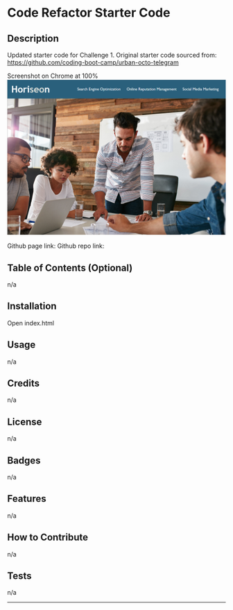 # Code Refactor Starter Code

## Description

Updated starter code for Challenge 1. Original starter code sourced from: https://github.com/coding-boot-camp/urban-octo-telegram

Screenshot on Chrome at 100% ![screenshot of webpage](/Develop/assets/images/screenshot.png)

Github page link:
Github repo link: 

## Table of Contents (Optional)

n/a

## Installation

Open index.html

## Usage

n/a

## Credits

n/a

## License

n/a

## Badges

n/a

## Features

n/a

## How to Contribute

n/a

## Tests

n/a

---